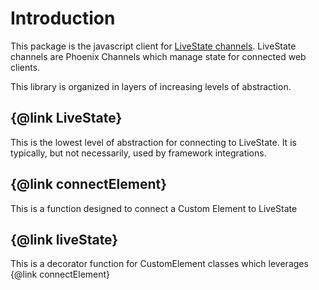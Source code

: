# Introduction

This package is the javascript client for [LiveState channels](https://github.com/launchscout/live_state). LiveState channels are Phoenix Channels which manage state for connected web clients.

This library is organized in layers of increasing levels of abstraction.

## {@link LiveState}

This is the lowest level of abstraction for connecting to LiveState. It is typically, but not necessarily, used by framework integrations.

## {@link connectElement}

This is a function designed to connect a Custom Element to LiveState

## {@link liveState}

This is a decorator function for CustomElement classes which leverages {@link connectElement}
